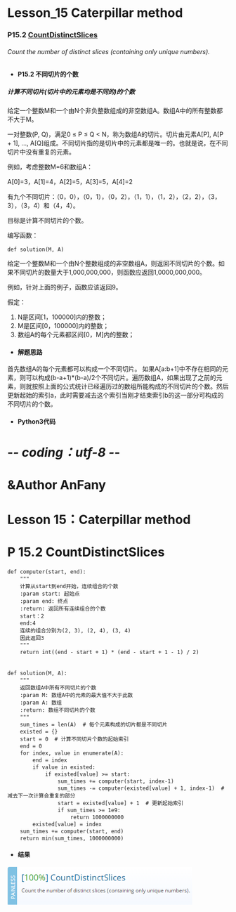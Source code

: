 # Lesson_15 Caterpillar method 

### P15.2 [CountDistinctSlices](https://app.codility.com/programmers/lessons/15-caterpillar_method/count_distinct_slices/) 

######  Count the number of distinct slices (containing only unique numbers).

* #### P15.2  不同切片的个数

##### 计算不同切片(切片中的元素均是不同的)的个数

给定一个整数M和一个由N个非负整数组成的非空数组A。数组A中的所有整数都不大于M。

一对整数(P, Q)，满足0 ≤ P ≤ Q < N，称为数组A的切片。切片由元素A[P], A[P + 1], ..., A[Q]组成。不同切片指的是切片中的元素都是唯一的。也就是说，在不同切片中没有重复的元素。

例如，考虑整数M=6和数组A：

A[0]=3，A[1]=4，A[2]=5，A[3]=5，A[4]=2

有九个不同切片：（0，0），（0，1），（0，2），（1，1），（1，2），（2，2），（3，3），（3，4）和（4，4）。

目标是计算不同切片的个数。

编写函数：
```
def solution(M, A)
```

给定一个整数M和一个由N个整数组成的非空数组A，则返回不同切片的个数。如果不同切片的数量大于1,000,000,000，则函数应返回1,0000,000,000。

例如，针对上面的例子，函数应该返回9。

假定：

  1. N是区间[1，100000]内的整数；
  2. M是区间[0，100000]内的整数；
  3. 数组A的每个元素都区间[0，M]内的整数；
 
* #### 解题思路

首先数组A的每个元素都可以构成一个不同切片。 如果A[a:b+1]中不存在相同的元素，则可以构成(b-a+1)\*(b-a)/2个不同切片。遍历数组A，如果出现了之前的元素，则就按照上面的公式统计已经遍历过的数组所能构成的不同切片的个数。然后更新起始的索引a，此时需要减去这个索引当刚才结束索引b的这一部分可构成的不同切片的个数。

* #### Python3代码
# -*- coding：utf-8 -*-
# &Author  AnFany
# Lesson 15：Caterpillar method
# P 15.2 CountDistinctSlices

```
def computer(start, end):
    """
    计算从start到end开始，连续组合的个数
    :param start: 起始点
    :param end: 终点
    :return: 返回所有连续组合的个数
    start：2
    end:4
    连续的组合分别为(2, 3), (2, 4), (3, 4)
    因此返回3
    """
    return int((end - start + 1) * (end - start + 1 - 1) / 2)


def solution(M, A):
    """
    返回数组A中所有不同切片的个数
    :param M: 数组A中的元素的最大值不大于此数
    :param A: 数组
    :return: 数组不同切片的个数
    """
    sum_times = len(A)  # 每个元素构成的切片都是不同切片
    existed = {}
    start = 0  # 计算不同切片个数的起始索引
    end = 0
    for index, value in enumerate(A):
        end = index
        if value in existed:
            if existed[value] >= start:
                sum_times += computer(start, index-1)
                sum_times -= computer(existed[value] + 1, index-1)  # 减去下一次计算会重复的部分
                start = existed[value] + 1  # 更新起始索引
                if sum_times >= 1e9:
                    return 1000000000
        existed[value] = index
    sum_times += computer(start, end)
    return min(sum_times, 1000000000)

```

* #### 结果

![image](https://github.com/Anfany/Codility-Lessons-By-Python3/blob/master/L15_Caterpillar%20method/15.2.png)
